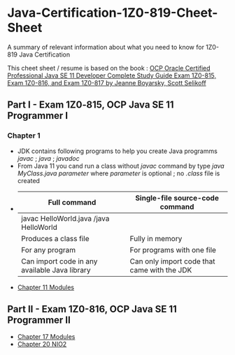 # Java-Certification-1Z0-819-Cheet-Sheet
A summary of relevant information about what you need to know for 1Z0-819 Java Certification

This cheet sheet / resume is based on the book : [OCP Oracle Certified Professional Java SE 11 Developer Complete Study Guide Exam 1Z0-815, Exam 1Z0-816, and Exam 1Z0-817 by Jeanne Boyarsky, Scott Selikoff](https://www.wiley.com/en-gb/OCP+Oracle+Certified+Professional+Java+SE+11+Developer+Complete+Study+Guide%3A+Exam+1Z0+815%2C+Exam+1Z0+816%2C+and+Exam+1Z0+817-p-9781119619130)
## Part I - Exam 1Z0‐815, OCP Java SE 11 Programmer I
### Chapter 1 
  -  JDK contains following programs to help you create Java programms *javac* ; *java* ; *javadoc* 
  -  From Java 11 you cand run a class without *javac* command by type *java MyClass.java parameter* where *parameter* is optional ; no *.class* file is created
  -   | Full command                                  | Single-file source-code command             |
      | --------------------------------------------- |---------------------------------------------|
      | javac HelloWorld.java /java HelloWorld                            |                                             
      | Produces a class file                         | Fully in memory                             |
      | For any program                               | For programs with one file                  |
      | Can import code in any available Java library | Can only import code that came with the JDK |
  - [Chapter 11 Modules](https://github.com/mateisilviu/Java-Certification-1Z0-819-Cheet-Sheet/blob/main/Chapter%2011%20Modules.md)  

## Part II - Exam 1Z0-816, OCP Java SE 11 Programmer II
  - [Chapter 17 Modules](https://github.com/mateisilviu/Java-Certification-1Z0-819-Cheet-Sheet/blob/main/Chapter%2017%20Modules.md)
  - [Chapter 20 NIO2](https://github.com/mateisilviu/Java-Certification-1Z0-819-Cheet-Sheet/blob/main/Chapter%2020%20NIO2.md)  


  
  
